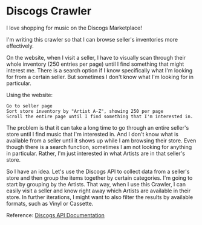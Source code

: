 # Discogs Crawler

I love shopping for music on the Discogs Marketplace!

I'm writing this crawler so that I can browse seller's inventories more effectively.

On the website, when I visit a seller, I have to visually scan through their whole inventory (250 entries per page) until I find something that might interest me. There is a search option if I know specifically what I'm looking for from a certain seller. But sometimes I don't know what I'm looking for in particular.

Using the website:
```
Go to seller page
Sort store inventory by "Artist A-Z", showing 250 per page
Scroll the entire page until I find something that I'm interested in.
```

The problem is that it can take a long time to go through an entire seller's store until I find music that I'm interested in. And I don't know what is available from a seller until it shows up while I am browsing their store. Even though there is a search function, sometimes I am not looking for anything in particular. Rather, I'm just interested in what Artists are in that seller's store.

So I have an idea. Let's use the Discogs API to collect data from a seller's store and then group the items together by certain categories. I'm going to start by grouping by the Artists. That way, when I use this Crawler, I can easily visit a seller and know right away which Artists are available in their store. In further iterations, I might want to also filter the results by available formats, such as Vinyl or Cassette.

Reference: [Discogs API Documentation](https://www.discogs.com/developers/)
